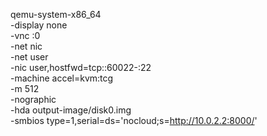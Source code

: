 qemu-system-x86_64                                              \
    -display none                                               \
    -vnc :0                                                     \
    -net nic                                                    \
    -net user                                                   \
    -nic user,hostfwd=tcp::60022-:22                            \
    -machine accel=kvm:tcg                                      \
    -m 512                                                      \
    -nographic                                                  \
    -hda output-image/disk0.img                                 \
    -smbios type=1,serial=ds='nocloud;s=http://10.0.2.2:8000/'